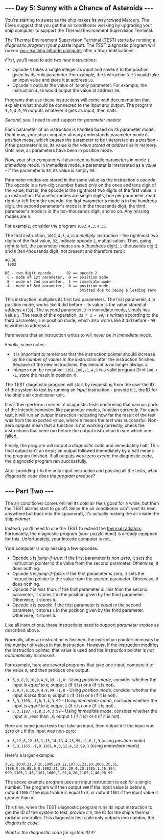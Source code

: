## --- Day 5: Sunny with a Chance of Asteroids ---

You're starting to sweat as the ship makes its way toward Mercury. The Elves suggest that you get the air conditioner working by upgrading your ship computer to support the Thermal Environment Supervision Terminal.

The Thermal Environment Supervision Terminal (TEST) starts by running a _diagnostic program_ (your puzzle input). The TEST diagnostic program will run on [your existing Intcode computer](2) after a few modifications:

_First_, you'll need to add _two new instructions_:

*   Opcode `` 3 `` takes a single integer as _input_ and saves it to the position given by its only parameter. For example, the instruction `` 3,50 `` would take an input value and store it at address `` 50 ``.
*   Opcode `` 4 `` _outputs_ the value of its only parameter. For example, the instruction `` 4,50 `` would output the value at address `` 50 ``.

Programs that use these instructions will come with documentation that explains what should be connected to the input and output. The program `` 3,0,4,0,99 `` outputs whatever it gets as input, then halts.

_Second_, you'll need to add support for _parameter modes_:

Each parameter of an instruction is handled based on its parameter mode. Right now, your ship computer already understands parameter mode `` 0 ``, _position mode_, which causes the parameter to be interpreted as a _position_ - if the parameter is `` 50 ``, its value is _the value stored at address `` 50 `` in memory_. Until now, all parameters have been in position mode.

Now, your ship computer will also need to handle parameters in mode `` 1 ``, _immediate mode_. In immediate mode, a parameter is interpreted as a _value_ - if the parameter is `` 50 ``, its value is simply _`` 50 ``_.

Parameter modes are stored in the same value as the instruction's opcode. The opcode is a two-digit number based only on the ones and tens digit of the value, that is, the opcode is the rightmost two digits of the first value in an instruction. Parameter modes are single digits, one per parameter, read right-to-left from the opcode: the first parameter's mode is in the hundreds digit, the second parameter's mode is in the thousands digit, the third parameter's mode is in the ten-thousands digit, and so on. Any missing modes are `` 0 ``.

For example, consider the program `` 1002,4,3,4,33 ``.

The first instruction, `` 1002,4,3,4 ``, is a _multiply_ instruction - the rightmost two digits of the first value, `` 02 ``, indicate opcode `` 2 ``, multiplication. Then, going right to left, the parameter modes are `` 0 `` (hundreds digit), `` 1 `` (thousands digit), and `` 0 `` (ten-thousands digit, not present and therefore zero):

    ABCDE
     1002
    
    DE - two-digit opcode,      02 == opcode 2
     C - mode of 1st parameter,  0 == position mode
     B - mode of 2nd parameter,  1 == immediate mode
     A - mode of 3rd parameter,  0 == position mode,
                                      omitted due to being a leading zero

This instruction multiplies its first two parameters. The first parameter, `` 4 `` in position mode, works like it did before - its value is the value stored at address `` 4 `` (`` 33 ``). The second parameter, `` 3 `` in immediate mode, simply has value `` 3 ``. The result of this operation, `` 33 * 3 = 99 ``, is written according to the third parameter, `` 4 `` in position mode, which also works like it did before - `` 99 `` is written to address `` 4 ``.

Parameters that an instruction writes to will _never be in immediate mode_.

_Finally_, some notes:

*   It is important to remember that the instruction pointer should increase by _the number of values in the instruction_ after the instruction finishes. Because of the new instructions, this amount is no longer always `` 4 ``.
*   Integers can be negative: `` 1101,100,-1,4,0 `` is a valid program (find `` 100 + -1 ``, store the result in position `` 4 ``).

The TEST diagnostic program will start by requesting from the user the ID of the system to test by running an _input_ instruction - provide it `` 1 ``, the ID for the ship's air conditioner unit.

It will then perform a series of diagnostic tests confirming that various parts of the Intcode computer, like parameter modes, function correctly. For each test, it will run an _output_ instruction indicating how far the result of the test was from the expected value, where `` 0 `` means the test was successful. Non-zero outputs mean that a function is not working correctly; check the instructions that were run before the output instruction to see which one failed.

Finally, the program will output a _diagnostic code_ and immediately halt. This final output isn't an error; an output followed immediately by a halt means the program finished. If all outputs were zero except the diagnostic code, the diagnostic program ran successfully.

After providing `` 1 `` to the only input instruction and passing all the tests, _what diagnostic code does the program produce?_

## --- Part Two ---

The air conditioner comes online! Its cold air feels good for a while, but then the TEST alarms start to go off. Since the air conditioner <span title="Honestly, I'm not sure what you expected.">can't vent its heat anywhere</span> but back into the spacecraft, it's actually making the air inside the ship _warmer_.

Instead, you'll need to use the TEST to extend the [thermal radiators](https://en.wikipedia.org/wiki/Spacecraft_thermal_control). Fortunately, the diagnostic program (your puzzle input) is already equipped for this. Unfortunately, your Intcode computer is not.

Your computer is only missing a few opcodes:

*   Opcode `` 5 `` is _jump-if-true_: if the first parameter is _non-zero_, it sets the instruction pointer to the value from the second parameter. Otherwise, it does nothing.
*   Opcode `` 6 `` is _jump-if-false_: if the first parameter _is zero_, it sets the instruction pointer to the value from the second parameter. Otherwise, it does nothing.
*   Opcode `` 7 `` is _less than_: if the first parameter is _less than_ the second parameter, it stores `` 1 `` in the position given by the third parameter. Otherwise, it stores `` 0 ``.
*   Opcode `` 8 `` is _equals_: if the first parameter is _equal to_ the second parameter, it stores `` 1 `` in the position given by the third parameter. Otherwise, it stores `` 0 ``.

Like all instructions, these instructions need to support _parameter modes_ as described above.

Normally, after an instruction is finished, the instruction pointer increases by the number of values in that instruction. _However_, if the instruction modifies the instruction pointer, that value is used and the instruction pointer is _not automatically increased_.

For example, here are several programs that take one input, compare it to the value `` 8 ``, and then produce one output:

*   `` 3,9,8,9,10,9,4,9,99,-1,8 `` - Using _position mode_, consider whether the input is _equal to_ `` 8 ``; output `` 1 `` (if it is) or `` 0 `` (if it is not).
*   `` 3,9,7,9,10,9,4,9,99,-1,8 `` - Using _position mode_, consider whether the input is _less than_ `` 8 ``; output `` 1 `` (if it is) or `` 0 `` (if it is not).
*   `` 3,3,1108,-1,8,3,4,3,99 `` - Using _immediate mode_, consider whether the input is _equal to_ `` 8 ``; output `` 1 `` (if it is) or `` 0 `` (if it is not).
*   `` 3,3,1107,-1,8,3,4,3,99 `` - Using _immediate mode_, consider whether the input is _less than _`` 8 ``; output `` 1 `` (if it is) or `` 0 `` (if it is not).

Here are some jump tests that take an input, then output `` 0 `` if the input was zero or `` 1 `` if the input was non-zero:

*   `` 3,12,6,12,15,1,13,14,13,4,13,99,-1,0,1,9 `` (using _position mode_)
*   `` 3,3,1105,-1,9,1101,0,0,12,4,12,99,1 `` (using _immediate mode_)

Here's a larger example:

    3,21,1008,21,8,20,1005,20,22,107,8,21,20,1006,20,31,
    1106,0,36,98,0,0,1002,21,125,20,4,20,1105,1,46,104,
    999,1105,1,46,1101,1000,1,20,4,20,1105,1,46,98,99

The above example program uses an input instruction to ask for a single number. The program will then output `` 999 `` if the input value is below `` 8 ``, output `` 1000 `` if the input value is equal to `` 8 ``, or output `` 1001 `` if the input value is greater than `` 8 ``.

This time, when the TEST diagnostic program runs its input instruction to get the ID of the system to test, _provide it `` 5 ``_, the ID for the ship's thermal radiator controller. This diagnostic test suite only outputs one number, the _diagnostic code_.

_What is the diagnostic code for system ID `` 5 ``?_